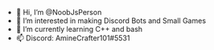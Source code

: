 - 👋 Hi, I’m @NoobJsPerson
- 👀 I’m interested in making Discord Bots and Small Games
- 🌱 I’m currently learning C++ and bash
- 📫 Discord: AmineCrafter101#5531

<!---
NoobJsPerson/NoobJsPerson is a ✨ special ✨ repository because its `README.md` (this file) appears on your GitHub profile.
You can click the Preview link to take a look at your changes.
--->
